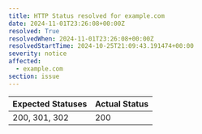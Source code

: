 ```yaml
---
title: HTTP Status resolved for example.com
date: 2024-11-01T23:26:08+00:00Z
resolved: True
resolvedWhen: 2024-11-01T23:26:08+00:00Z
resolvedStartTime: 2024-10-25T21:09:43.191474+00:00
severity: notice
affected:
  - example.com
section: issue
---
```


| Expected Statuses | Actual Status  |
|-------------------|----------------|
| 200, 301, 302 | 200 |
